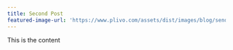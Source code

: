 ```yaml
---
title: Second Post
featured-image-url: 'https://www.plivo.com/assets/dist/images/blog/sender-id-reg.png'
---
```


This is the content
